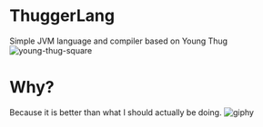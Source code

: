 # ThuggerLang
Simple JVM language and compiler based on Young Thug
![young-thug-square](https://cloud.githubusercontent.com/assets/1519971/15761169/c36b3ae2-28e4-11e6-9fa8-40372b41eda4.jpg)

# Why?
Because it is better than what I should actually be doing.
![giphy](https://cloud.githubusercontent.com/assets/1519971/15761339/a060af68-28e5-11e6-81c3-d8e9e757cbd2.gif)
